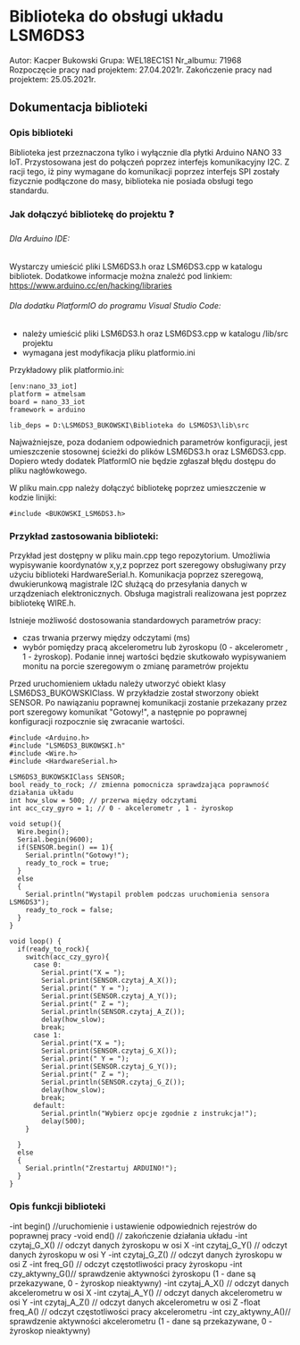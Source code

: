 # Biblioteka do obsługi układu LSM6DS3

Autor: Kacper Bukowski
Grupa: WEL18EC1S1
Nr_albumu: 71968
Rozpoczęcie pracy nad projektem: 27.04.2021r.
Zakończenie pracy nad projektem: 25.05.2021r.

## Dokumentacja biblioteki

### Opis biblioteki 
Biblioteka jest przeznaczona tylko i wyłącznie dla płytki Arduino NANO 33 IoT. Przystosowana jest do połączeń poprzez interfejs komunikacyjny I2C. Z racji tego, iż piny wymagane do komunikacji poprzez interfejs SPI zostały fizycznie podłączone do masy, biblioteka nie posiada obsługi tego standardu. 

### Jak dołączyć bibliotekę do projektu :question:

###### Dla Arduino IDE:
Wystarczy umieścić pliki LSM6DS3.h oraz LSM6DS3.cpp w katalogu bibliotek. Dodatkowe informacje można znaleźć pod linkiem: https://www.arduino.cc/en/hacking/libraries

###### Dla dodatku PlatformIO do programu Visual Studio Code:
- należy umieścić pliki LSM6DS3.h oraz LSM6DS3.cpp w katalogu /lib/src projektu
- wymagana jest modyfikacja pliku platformio.ini

Przykładowy plik platformio.ini:
```
[env:nano_33_iot]
platform = atmelsam
board = nano_33_iot
framework = arduino

lib_deps = D:\LSM6DS3_BUKOWSKI\Biblioteka do LSM6DS3\lib\src
```

Najważniejsze, poza dodaniem odpowiednich parametrów konfiguracji, jest umieszczenie stosownej ścieżki do plików LSM6DS3.h oraz LSM6DS3.cpp. Dopiero wtedy dodatek PlatformIO nie będzie zgłaszał błędu dostępu do pliku nagłówkowego.

W pliku main.cpp należy dołączyć bibliotekę poprzez umieszczenie w kodzie linijki:
```
#include <BUKOWSKI_LSM6DS3.h>
```

### Przykład zastosowania biblioteki:
Przykład jest dostępny w pliku main.cpp tego repozytorium. Umożliwia wypisywanie koordynatów x,y,z poprzez port szeregowy obsługiwany przy użyciu biblioteki HardwareSerial.h. Komunikacja poprzez szeregową, dwukierunkową magistrale I2C służącą do przesyłania danych w urządzeniach elektronicznych. Obsługa magistrali realizowana jest poprzez bibliotekę WIRE.h.

Istnieje możliwość dostosowania standardowych parametrów pracy:
- czas trwania przerwy między odczytami (ms)
- wybór pomiędzy pracą akcelerometru lub żyroskopu (0 - akcelerometr , 1 - żyroskop). Podanie innej wartości będzie skutkowało wypisywaniem monitu na porcie szeregowym o zmianę parametrów projektu

Przed uruchomieniem układu należy utworzyć obiekt klasy LSM6DS3_BUKOWSKIClass. W przykładzie został stworzony obiekt SENSOR. Po nawiązaniu poprawnej komunikacji zostanie przekazany przez port szeregowy komunikat "Gotowy!", a następnie po poprawnej konfiguracji rozpocznie się zwracanie wartości.

```
#include <Arduino.h>
#include "LSM6DS3_BUKOWSKI.h"
#include <Wire.h>
#include <HardwareSerial.h>

LSM6DS3_BUKOWSKIClass SENSOR;
bool ready_to_rock; // zmienna pomocnicza sprawdzająca poprawność działania układu
int how_slow = 500; // przerwa między odczytami
int acc_czy_gyro = 1; // 0 - akcelerometr , 1 - żyroskop

void setup(){ 
  Wire.begin();
  Serial.begin(9600);
  if(SENSOR.begin() == 1){
    Serial.println("Gotowy!");
    ready_to_rock = true;
  }
  else
  {
    Serial.println("Wystapil problem podczas uruchomienia sensora LSM6DS3");
    ready_to_rock = false;
  }
}

void loop() {
  if(ready_to_rock){
    switch(acc_czy_gyro){
      case 0:
        Serial.print("X = ");
        Serial.print(SENSOR.czytaj_A_X());
        Serial.print(" Y = ");
        Serial.print(SENSOR.czytaj_A_Y());
        Serial.print(" Z = ");
        Serial.println(SENSOR.czytaj_A_Z());
        delay(how_slow);
        break;
      case 1:
        Serial.print("X = ");
        Serial.print(SENSOR.czytaj_G_X());
        Serial.print(" Y = ");
        Serial.print(SENSOR.czytaj_G_Y());
        Serial.print(" Z = ");
        Serial.println(SENSOR.czytaj_G_Z());
        delay(how_slow);
        break;
      default:
        Serial.println("Wybierz opcje zgodnie z instrukcja!");
        delay(500);
    }
          
  }
  else
  {
    Serial.println("Zrestartuj ARDUINO!");
  } 
}
```

### Opis funkcji biblioteki

-int begin()        //uruchomienie i ustawienie odpowiednich rejestrów do poprawnej pracy
-void end()         // zakończenie działania układu
-int czytaj_G_X()   // odczyt danych żyroskopu w osi X
-int czytaj_G_Y()   // odczyt danych żyroskopu w osi Y
-int czytaj_G_Z()   // odczyt danych żyroskopu w osi Z
-int freq_G()       // odczyt częstotliwości pracy żyroskopu
-int czy_aktywny_G()// sprawdzenie aktywności żyroskopu (1 - dane są przekazywane, 0 - żyroskop nieaktywny)
-int czytaj_A_X()   // odczyt danych akcelerometru w osi X
-int czytaj_A_Y()   // odczyt danych akcelerometru w osi Y
-int czytaj_A_Z()   // odczyt danych akcelerometru w osi Z
-float freq_A()     // odczyt częstotliwości pracy akcelerometru
-int czy_aktywny_A()// sprawdzenie aktywności akcelerometru (1 - dane są przekazywane, 0 - żyroskop nieaktywny)